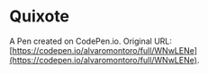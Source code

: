 # Quixote

A Pen created on CodePen.io. Original URL: [https://codepen.io/alvaromontoro/full/WNwLENe](https://codepen.io/alvaromontoro/full/WNwLENe).
